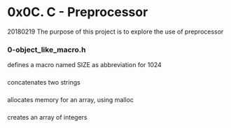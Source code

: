# 0x0C. C - Preprocessor

20180219
The purpose of this project is to explore the use of preprocessor

### 0-object_like_macro.h
defines a macro named SIZE as abbreviation for 1024

### 
concatenates two strings

### 
allocates memory for an array, using malloc

### 
creates an array of integers
